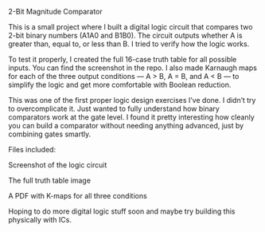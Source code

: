 2-Bit Magnitude Comparator

This is a small project where I built a digital logic circuit that compares two 2-bit binary numbers (A1A0 and B1B0). The circuit outputs whether A is greater than, equal to, or less than B. I tried to verify how the logic works.

To test it properly, I created the full 16-case truth table for all possible inputs. You can find the screenshot in the repo. I also made Karnaugh maps for each of the three output conditions — A > B, A = B, and A < B — to simplify the logic and get more comfortable with Boolean reduction.

This was one of the first proper logic design exercises I’ve done. I didn’t try to overcomplicate it. Just wanted to fully understand how binary comparators work at the gate level. I found it pretty interesting how cleanly you can build a comparator without needing anything advanced, just by combining gates smartly.

Files included:

Screenshot of the logic circuit

The full truth table image

A PDF with K-maps for all three conditions

Hoping to do more digital logic stuff soon and maybe try building this physically with ICs. 
